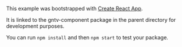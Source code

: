 This example was bootstrapped with [Create React App](https://github.com/facebook/create-react-app).

It is linked to the gntv-component package in the parent directory for development purposes.

You can run `npm install` and then `npm start` to test your package.
